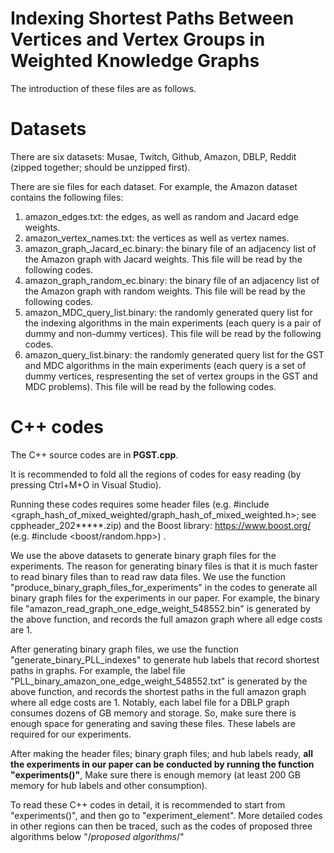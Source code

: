 # Indexing Shortest Paths Between Vertices and Vertex Groups in Weighted Knowledge Graphs

The introduction of these files are as follows. 


# Datasets

There are six datasets: Musae, Twitch, Github, Amazon, DBLP, Reddit (zipped together; should be unzipped first). 

There are sie files for each dataset. For example, the Amazon dataset contains the following files: 
1. amazon_edges.txt: the edges, as well as random and Jacard edge weights.
2. amazon_vertex_names.txt: the vertices as well as vertex names.
3. amazon_graph_Jacard_ec.binary: the binary file of an adjacency list of the Amazon graph with Jacard weights. This file will be read by the following codes.
4. amazon_graph_random_ec.binary: the binary file of an adjacency list of the Amazon graph with random weights. This file will be read by the following codes.
5. amazon_MDC_query_list.binary: the randomly generated query list for the indexing algorithms in the main experiments (each query is a pair of dummy and non-dummy vertices). This file will be read by the following codes.
6. amazon_query_list.binary: the randomly generated query list for the GST and MDC algorithms in the main experiments (each query is a set of dummy vertices, respresenting the set of vertex groups in the GST and MDC problems). This file will be read by the following codes.





# C++ codes 

The C++ source codes are in <b>PGST.cpp</b>. 

It is recommended to fold all the regions of codes for easy reading (by pressing Ctrl+M+O in Visual Studio). 

Running these codes requires some header files (e.g. #include <graph_hash_of_mixed_weighted/graph_hash_of_mixed_weighted.h>; see cppheader_202*****.zip) and the Boost library: https://www.boost.org/ (e.g. #include <boost/random.hpp>) . 

We use the above datasets to generate binary graph files for the experiments. The reason for generating binary files is that it is much faster to read binary files than to read raw data files. We use the function "produce_binary_graph_files_for_experiments" in the codes to generate all binary graph files for the experiments in our paper. For example, the binary file "amazon_read_graph_one_edge_weight_548552.bin" is generated by the above function, and records the full amazon graph where all edge costs are 1.

After generating binary graph files, we use the function "generate_binary_PLL_indexes" to generate hub labels that record shortest paths in graphs. For example, the label file "PLL_binary_amazon_one_edge_weight_548552.txt" is generated by the above function, and records the shortest paths in the full amazon graph where all edge costs are 1. Notably, each label file for a DBLP graph consumes dozens of GB memory and storage. So, make sure there is enough space for generating and saving these files. These labels are required for our experiments. 

After making the header files; binary graph files; and hub labels ready, <b>all the experiments in our paper can be conducted by running the function "experiments()"</b>, Make sure there is enough memory (at least 200 GB memory for hub labels and other consumption).

To read these C++ codes in detail, it is recommended to start from "experiments()", and then go to "experiment_element". More detailed codes in other regions can then be traced, such as the codes of proposed three algorithms below "/*proposed algorithms*/"


